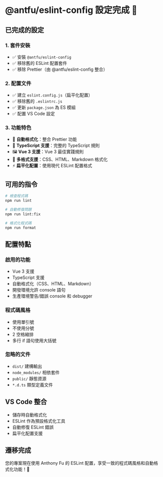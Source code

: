 # @antfu/eslint-config 設定完成 🎉

## 已完成的設定

### 1. 套件安裝

- ✅ 安裝 `@antfu/eslint-config`
- ✅ 移除舊的 ESLint 配置套件
- ✅ 移除 Prettier（由 @antfu/eslint-config 整合）

### 2. 配置文件

- ✅ 建立 `eslint.config.js`（扁平化配置）
- ✅ 移除舊的 `.eslintrc.js`
- ✅ 更新 `package.json` 為 ES 模組
- ✅ 配置 VS Code 設定

### 3. 功能特色

- 🔧 **自動格式化**：整合 Prettier 功能
- 🎯 **TypeScript 支援**：完整的 TypeScript 規則
- 🖼️ **Vue 3 支援**：Vue 3 最佳實踐規則
- 📝 **多格式支援**：CSS、HTML、Markdown 格式化
- ⚡ **扁平化配置**：使用現代 ESLint 配置格式

## 可用的指令

```bash
# 檢查程式碼
npm run lint

# 自動修復問題
npm run lint:fix

# 格式化程式碼
npm run format
```

## 配置特點

### 啟用的功能

- Vue 3 支援
- TypeScript 支援
- 自動格式化（CSS、HTML、Markdown）
- 開發環境允許 console 語句
- 生產環境警告/錯誤 console 和 debugger

### 程式碼風格

- 使用單引號
- 不使用分號
- 2 空格縮排
- 多行 if 語句使用大括號

### 忽略的文件

- `dist/` 建構輸出
- `node_modules/` 相依套件
- `public/` 靜態資源
- `*.d.ts` 類型定義文件

## VS Code 整合

- 儲存時自動格式化
- ESLint 作為預設格式化工具
- 自動修復 ESLint 錯誤
- 扁平化配置支援

## 遷移完成

您的專案現在使用 Anthony Fu 的 ESLint 配置，享受一致的程式碼風格和自動格式化功能！🚀
